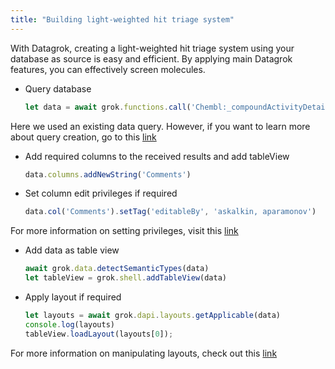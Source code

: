 ```yaml
---
title: "Building light-weighted hit triage system"
---
```


With Datagrok, creating a light-weighted hit triage system using your database as source is easy and efficient. By applying main Datagrok features, you can effectively screen molecules.

- Query database

  ```js
  let data = await grok.functions.call('Chembl:_compoundActivityDetailsForTarget', {target: "CHEMBL1827"})
  ```

Here we used an existing data query. However, if you want to learn more about query creation, go to this [link](../../../develop/how-to/db/access-data.md#creating-queries)

- Add required columns to the received results and add tableView

  ```js
  data.columns.addNewString('Comments')
  ```

- Set column edit privileges if required

    ```js
    data.col('Comments').setTag('editableBy', 'askalkin, aparamonov')
    ```

For more information on setting privileges, visit this [link](https://datagrok.ai/help/visualize/viewers/grid#column-edit-permissions)

- Add data as table view

    ```js
    await grok.data.detectSemanticTypes(data)
    let tableView = grok.shell.addTableView(data)
    ```

- Apply layout if required

    ```js
    let layouts = await grok.dapi.layouts.getApplicable(data)
    console.log(layouts)
    tableView.loadLayout(layouts[0]);
    ```

For more information on manipulating layouts, check out this [link](../../../develop/how-to/views/layouts.md)
